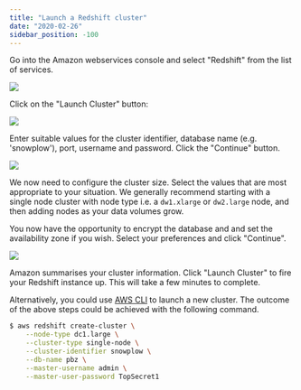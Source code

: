 ```yaml
---
title: "Launch a Redshift cluster"
date: "2020-02-26"
sidebar_position: -100
---
```


Go into the Amazon webservices console and select "Redshift" from the list of services.

![](images/redshift-setup-1.png)

Click on the "Launch Cluster" button:

![](images/redshift-setup-2.png)

Enter suitable values for the cluster identifier, database name (e.g. 'snowplow'), port, username and password. Click the "Continue" button.

![](images/redshift-setup-3.png)

We now need to configure the cluster size. Select the values that are most appropriate to your situation. We generally recommend starting with a single node cluster with node type i.e. a `dw1.xlarge` or `dw2.large` node, and then adding nodes as your data volumes grow.

You now have the opportunity to encrypt the database and and set the availability zone if you wish. Select your preferences and click "Continue".

![](images/redshift-setup-4.png)

Amazon summarises your cluster information. Click "Launch Cluster" to fire your Redshift instance up. This will take a few minutes to complete.

Alternatively, you could use [AWS CLI](https://aws.amazon.com/cli/) to launch a new cluster. The outcome of the above steps could be achieved with the following command.

```bash
$ aws redshift create-cluster \
    --node-type dc1.large \
    --cluster-type single-node \
    --cluster-identifier snowplow \
    --db-name pbz \
    --master-username admin \
    --master-user-password TopSecret1
```
